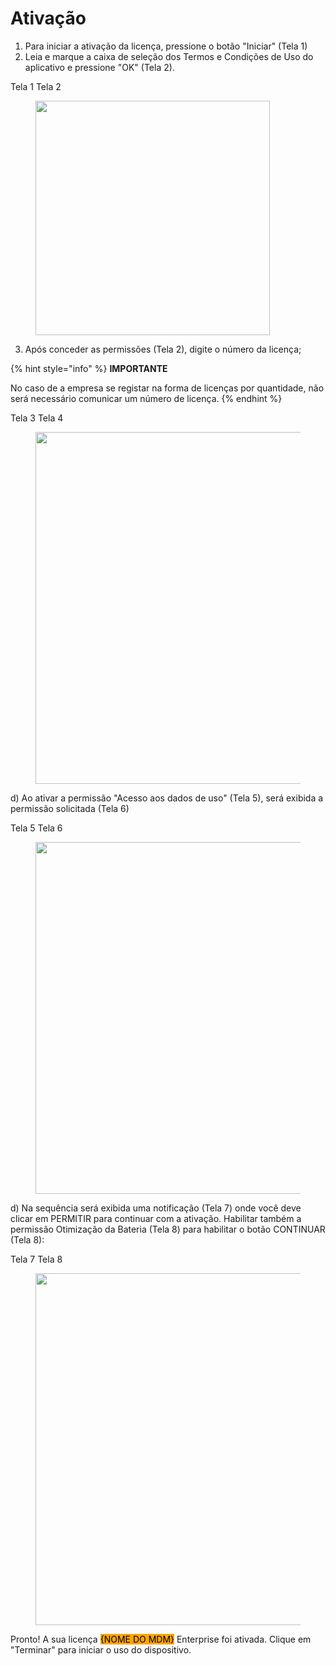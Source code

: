 # Ativação

1. Para iniciar a ativação da licença, pressione o botão "Iniciar" (Tela 1)
2. Leia e marque a caixa de seleção dos Termos e Condições de Uso do aplicativo e pressione "OK" (Tela 2).&#x20;

&#x20;                                         Tela 1                                                           Tela 2

<figure><img src="https://lh5.googleusercontent.com/0iys3wSwIpXOb6jrwhzWSzuhvnwfW6bnlOkX0wUZcDIVeqwPu_nAfV5mrwLAfg8yu23NGDEq0pXGykmPIUsCLRv61sm9pFAlCAjO-YYMlUS-q9hqFXZGCEPwOCwmziTRefbdsEvgNGqx" alt="" width="375"><figcaption></figcaption></figure>

3. &#x20;Após conceder as permissões (Tela 2), digite o número da licença;

{% hint style="info" %}
**IMPORTANTE**

&#x20;No caso de a empresa se registar na forma de licenças por quantidade, não será necessário comunicar um número de licença.&#x20;
{% endhint %}

&#x20;                                            Tela 3                                                    Tela 4

<figure><img src="https://lh3.googleusercontent.com/i6MPizM2hcJQ6fxrzro1ZIwmMaTlP25KWV6E3ncBH6Uyi4-6YISQ9sybL4ePLeLo1rkf2FFDXNZOfJArT44zjO4eCdvVbhqDJlua2Bd-Efq0DUN5vHjUGEgv6CQv9KfRdPr459y6iMLF" alt="" width="563"><figcaption></figcaption></figure>

d) Ao ativar a permissão "Acesso aos dados de uso" (Tela 5), será exibida a permissão solicitada (Tela 6)

&#x20;                                    Tela 5                                                                    Tela 6

<figure><img src="https://lh4.googleusercontent.com/jVwGHoHMbNejzl5a3eCdi70ibvamPRFNcZ9m9NlKvILFTlNxYIkyEn38dYfl99W5l5lEWpKcn6pNueFrH_cPXE5V2EFBoj9NtQHTDTl0HWAKf7wy-HVGVu4_kt8enQ9GJ8m3HEM9Dbnf" alt="" width="563"><figcaption></figcaption></figure>

d)  Na sequência será exibida uma notificação (Tela 7) onde você deve clicar em PERMITIR para continuar com a ativação. Habilitar também a permissão Otimização da Bateria (Tela 8) para habilitar o botão CONTINUAR (Tela 8):

&#x20;                                            Tela 7                                                      Tela 8

<figure><img src="https://lh4.googleusercontent.com/KEKBQbPVo6VwKwLF01kEdNRnVeqj9l3irI8UblZjQWMY-iCdbUvXHxmjSV2iC_hDUpsKBPnsr28egraF39VYyFJl1J5gXwHjusax1ONW4v1c-gah3zyBDxtuolBA5-tMjqUKFFIIkGRV" alt="" width="563"><figcaption></figcaption></figure>

Pronto! A sua licença <mark style="background-color:orange;">{NOME DO MDM}</mark> Enterprise foi ativada.  Clique em "Terminar" para iniciar o uso do dispositivo. &#x20;

<figure><img src="https://lh3.googleusercontent.com/cGYv12-CtHZoJ2fUXjJ7hRTiEXiXhVkwhUuXp6ejIRBmIZmjTh-PuMlT3TImBSEOgOvbcb9ANkvTk11joSMumVSNvHxaxS2jmlJCck8rY-FTp8byvQKFuHgwqeUSxuIjC9ZDYMn4sTxI" alt=""><figcaption></figcaption></figure>
